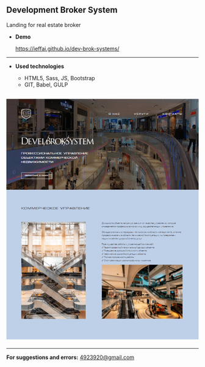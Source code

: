 ## **Development Broker System**

Landing for real estate broker <br />

- **Demo**

  https://ieffai.github.io/dev-brok-systems/ <br />

---

- **Used technologies**

  - HTML5, Sass, JS, Bootstrap
  - GIT, Babel, GULP

## ![news-front](./demo.png)

---

**For suggestions and errors:**
4923920@gmail.com
